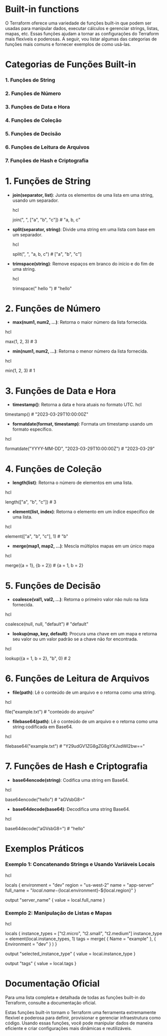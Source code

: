 # Built-in functions

O Terraform oferece uma variedade de funções built-in que podem ser usadas para manipular dados, executar cálculos e gerenciar strings, listas, mapas, etc. Essas funções ajudam a tornar as configurações do Terraform mais flexíveis e poderosas. A seguir, vou listar algumas das categorias de funções mais comuns e fornecer exemplos de como usá-las.

# Categorias de Funções Built-in

### 1. Funções de String
### 2. Funções de Número
### 3. Funções de Data e Hora
### 4. Funções de Coleção
### 5. Funções de Decisão
### 6. Funções de Leitura de Arquivos
### 7. Funções de Hash e Criptografia

# 1. Funções de String

- **join(separator, list)**: Junta os elementos de uma lista em uma string, usando um separador.

  hcl

  join(", ", ["a", "b", "c"])  # "a, b, c"

- **split(separator, string)**: Divide uma string em uma lista com base em um separador.

  hcl

  split(", ", "a, b, c")  # ["a", "b", "c"]

- **trimspace(string)**: Remove espaços em branco do início e do fim de uma string.

  hcl

  trimspace("  hello  ")  # "hello"

# 2. Funções de Número

  - **max(num1, num2, ...)**: Retorna o maior número da lista fornecida.

  hcl

  max(1, 2, 3)  # 3

  - **min(num1, num2, ...)**: Retorna o menor número da lista fornecida.

  hcl

  min(1, 2, 3)  # 1

# 3. Funções de Data e Hora

  - **timestamp()**: Retorna a data e hora atuais no formato UTC.
  hcl

  timestamp()  # "2023-03-29T10:00:00Z"

  - **formatdate(format, timestamp)**: Formata um timestamp usando um formato específico.

  hcl

  formatdate("YYYY-MM-DD", "2023-03-29T10:00:00Z")  # "2023-03-29"

# 4. Funções de Coleção

  - **length(list)**: Retorna o número de elementos em uma lista.

  hcl

  length(["a", "b", "c"])  # 3

  - **element(list, index)**: Retorna o elemento em um índice específico de uma lista.

  hcl

  element(["a", "b", "c"], 1)  # "b"

  - **merge(map1, map2, ...)**: Mescla múltiplos mapas em um único mapa

  hcl

  merge({a = 1}, {b = 2})  # {a = 1, b = 2}

# 5. Funções de Decisão

  - **coalesce(val1, val2, ...)**: Retorna o primeiro valor não nulo na lista fornecida.

  hcl

  coalesce(null, null, "default")  # "default"

  - **lookup(map, key, default)**: Procura uma chave em um mapa e retorna seu valor ou um valor padrão se a chave não for encontrada.

  hcl

  lookup({a = 1, b = 2}, "b", 0)  # 2

# 6. Funções de Leitura de Arquivos

  - **file(path)**: Lê o conteúdo de um arquivo e o retorna como uma string.

  hcl

  file("example.txt")  # "conteúdo do arquivo"

  - **filebase64(path)**: Lê o conteúdo de um arquivo e o retorna como uma string codificada em Base64.

  hcl

  filebase64("example.txt")  # "Y29udGV1ZG8gZG8gYXJxdWl2bw=="

# 7. Funções de Hash e Criptografia

  - **base64encode(string)**: Codifica uma string em Base64.

  hcl

  base64encode("hello")  # "aGVsbG8="

  - **base64decode(base64)**: Decodifica uma string Base64.

  hcl

  base64decode("aGVsbG8=")  # "hello"

# Exemplos Práticos

### Exemplo 1: Concatenando Strings e Usando Variáveis Locais

  hcl

  locals {
    environment = "dev"
    region      = "us-west-2"
    name        = "app-server"
    full_name   = "${local.name}-${local.environment}-${local.region}"
  }

  output "server_name" {
    value = local.full_name
  }

  ### Exemplo 2: Manipulação de Listas e Mapas

  hcl

  locals {
    instance_types = ["t2.micro", "t2.small", "t2.medium"]
    instance_type  = element(local.instance_types, 1)
    tags = merge(
      { Name = "example" },
      { Environment = "dev" }
    )
  }

  output "selected_instance_type" {
    value = local.instance_type
  }

  output "tags" {
    value = local.tags
  }

# Documentação Oficial

Para uma lista completa e detalhada de todas as funções built-in do Terraform, consulte a documentação oficial.

Estas funções built-in tornam o Terraform uma ferramenta extremamente flexível e poderosa para definir, provisionar e gerenciar infraestrutura como código. Usando essas funções, você pode manipular dados de maneira eficiente e criar configurações mais dinâmicas e reutilizáveis.
